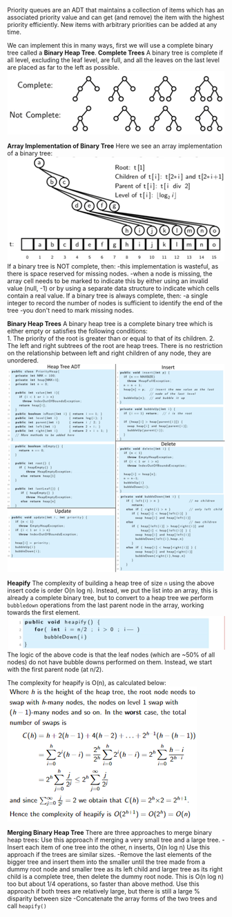 Priority queues are an ADT that maintains a collection of items which has an associated priority value and can get (and remove) the item with the highest priority efficiently. New items with arbitrary priorities can be added at any time.

We can implement this in many ways, first we will use a complete binary tree called a **Binary Heap Tree**. 
**Complete Trees**
A binary tree is complete if all level, excluding the leaf level, are full, and all the leaves on the last level are placed as far to the left as possible.
![](Images/chrome_rKjwDXcX23.png)

**Array Implementation of Binary Tree**
Here we see an array implementation of a binary tree:
![](Images/chrome_NIG2Xa8pjQ.png)
If a binary tree is NOT complete, then:
	-this implementation is wasteful, as there is space reserved for missing nodes.
	-when a node is missing, the array cell needs to be marked to indicate this by either using an invalid value (null, -1) or by using a separate data structure to indicate which cells contain a real value.
If a binary tree is always complete, then:
	-a single integer to record the number of nodes is sufficient to identify the end of the tree
	-you don't need to mark missing nodes.

**Binary Heap Trees**
A binary heap tree is a complete binary tree which is either empty or satisfies the following conditions:  
	1. The priority of the root is greater than or equal to that of its children. 
	2. The left and right subtrees of the root are heap trees.
There is no restriction on the relationship between left and right children of any node, they are unordered.
![](Images/HEAP.png)

**Heapify**
The complexity of building a heap tree of size `n` using the above insert code is order O(n log n). 
Instead, we put the list into an array, this is already a complete binary tree, but to convert to a heap tree we perform `bubbledown` operations from the last parent node in the array, working towards the first element.
![](Images/chrome_Ir6nSsPXA1.png)
The logic of the above code is that the leaf nodes (which are ~50% of all nodes) do not have bubble downs performed on them. Instead, we start with the first parent node (at n/2).

The complexity for heapify is O(n), as calculated below:
![](Images/chrome_wHbqgmoYrq.png)

**Merging Binary Heap Tree**
There are three approaches to merge binary heap trees:
Use this approach if merging a very small tree and a large tree. 
	-Insert each item of one tree into the other, n inserts, O(n log n)
Use this approach if the trees are similar sizes.
	-Remove the last elements of the bigger tree and insert them into the smaller until the tree made from a dummy root node and smaller tree as its left child and larger tree as its right child is a complete tree, then delete the dummy root node. This is O(n log n) too but about 1/4 operations, so faster than above method.
Use this approach if both trees are relatively large, but there is still a large % disparity between size
	-Concatenate the array forms of the two trees and call `heapify()`
